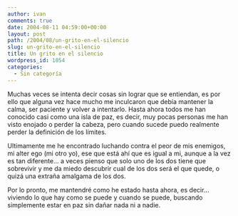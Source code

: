```yaml
---
author: ivan
comments: true
date: 2004-08-11 04:59:00+00:00
layout: post
path: /2004/08/un-grito-en-el-silencio
slug: un-grito-en-el-silencio
title: Un grito en el silencio
wordpress_id: 1054
categories:
  - Sin categoría
---
```


Muchas veces se intenta decir cosas sin lograr que se entiendan, es por ello que alguna vez hace mucho me inculcaron que debía mantener la calma, ser paciente y volver a intentarlo. Hasta ahora todos me han conocido casi como una isla de paz, es decir, muy pocas personas me han visto enojado o perder la cabeza, pero cuando sucede puedo realmente perder la definición de los límites.

Ultimamente me he encontrado luchando contra el peor de mis enemigos, mi alter ego (mi otro yo), ese que está ahí que es igual a mi, aunque a la vez es tan diferente... a veces pienso que solo uno de los dos tiene que sobrevivir y me da miedo descubrir cual de los dos será el que quede, o quizá una extraña amalgama de los dos.

Por lo pronto, me mantendré como he estado hasta ahora, es decir... viviendo lo que hay como se puede y cuando se puede, buscando simplemente estar en paz sin dañar nada ni a nadie.
